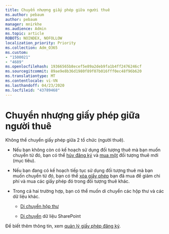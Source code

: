 ```yaml
---
title: Chuyển nhượng giấy phép giữa người thuê
ms.author: pebaum
author: pebaum
manager: mnirkhe
ms.audience: Admin
ms.topic: article
ROBOTS: NOINDEX, NOFOLLOW
localization_priority: Priority
ms.collection: Adm_O365
ms.custom:
- "1500021"
- "4689"
ms.openlocfilehash: 19366565b8ecef5e89a2deb9fa1b4ff2476246cf
ms.sourcegitcommit: 89ae9e8b36d1980f89f07b016fff0ec48f96b620
ms.translationtype: MT
ms.contentlocale: vi-VN
ms.lasthandoff: 04/23/2020
ms.locfileid: "43789468"
---
```

# <a name="transfer-licenses-between-tenants"></a>Chuyển nhượng giấy phép giữa người thuê

Không thể chuyển giấy phép giữa 2 tổ chức (người thuê). 

- Nếu bạn không còn có kế hoạch sử dụng đối tượng thuê mà bạn muốn chuyển từ đó, bạn có thể [hủy đăng ký](https://admin.microsoft.com/Adminportal/Home?source=applauncher#/subscriptions) và [mua một](https://products.office.com/compare-all-microsoft-office-products-b?rtc=1&activetab=tab:primaryr2) đối tượng thuê mới (mục tiêu).

- Nếu bạn đang có kế hoạch tiếp tục sử dụng đối tượng thuê mà bạn muốn chuyển từ đó, bạn có thể [xóa giấy phép](https://docs.microsoft.com/microsoft-365/commerce/licenses/buy-licenses?view=o365-worldwide) bạn đã mua để giảm chi phí và mua các giấy phép đó trong đối tượng thuê khác.

- Trong cả hai trường hợp, bạn có thể muốn di chuyển các hộp thư và các dữ liệu khác.

    - [Di chuyển hộp thư](https://docs.microsoft.com/Exchange/mailbox-migration/migrate-mailboxes-across-tenants)

    - [Di chuyển](https://aka.ms/modernSpoAdminCenter/CloudContentMigrations) dữ liệu SharePoint

Để biết thêm thông tin, xem [quản lý giấy phép đăng ký](https://docs.microsoft.com/microsoft-365/commerce/licenses/buy-licenses?view=o365-worldwide).
